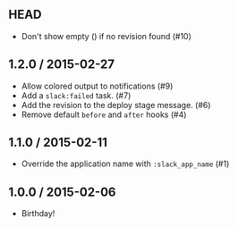 ## HEAD

  * Don't show empty () if no revision found (#10)

## 1.2.0 / 2015-02-27

  * Allow colored output to notifications (#9)
  * Add a `slack:failed` task. (#7)
  * Add the revision to the deploy stage message. (#6)
  * Remove default `before` and `after` hooks (#4)

## 1.1.0 / 2015-02-11

  * Override the application name with `:slack_app_name` (#1)

## 1.0.0 / 2015-02-06

  * Birthday!
